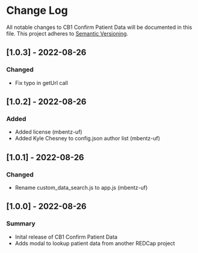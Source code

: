 # Change Log
All notable changes to CB1 Confirm Patient Data will be documented in this file. This project adheres to [Semantic Versioning](http://semver.org/).

## [1.0.3] - 2022-08-26
### Changed 
 - Fix typo in getUrl call

## [1.0.2] - 2022-08-26
### Added 
 - Added license (mbentz-uf)
 - Added Kyle Chesney to config.json author list (mbentz-uf)

## [1.0.1] - 2022-08-26
### Changed
 - Rename custom_data_search.js to app.js (mbentz-uf)

## [1.0.0] - 2022-08-26
### Summary
 - Inital release of CB1 Confirm Patient Data
 - Adds modal to lookup patient data from another REDCap project
